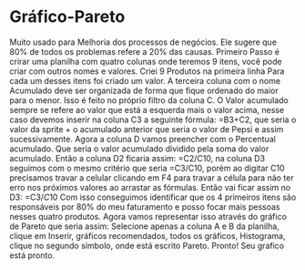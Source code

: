# Gráfico-Pareto
Muito usado para Melhoria dos processos de negócios. Ele sugere que 80% de todos os problemas refere a 20% das causas.
Primeiro Passo é crirar uma planilha com quatro colunas onde teremos 9 itens, você pode criar com outros nomes e valores.
Criei 9 Produtos na primeira linha 
Para cada um desses itens foi criado um valor.
A terceira coluna com o nome Acumulado deve ser organizada de forma que fique ordenado do maior para o menor. Isso é feito no próprio filtro da coluna C.
O Valor acumulado sempre se refere ao valor que está a esquerda mais o valor acima, nesse caso devemos inserir na coluna C3 a seguinte fórmula: =B3+C2, que seria o valor da sprite + o acumulado anterior que seria o valor de Pepsi e assim sucessivamente.
Agora a coluna D vamos preencher com o Percentual acumulado. Que seria o valor acumulado dividido pela soma do valor acumulado. Então a coluna D2 ficaria assim: =C2/C10, na coluna D3 seguimos com o mesmo critério que seria =C3/C10, porém ao digitar C10 precisamos travar a celular clicando em F4 para travar a célula para não ter erro nos próximos valores ao arrastar as fórmulas. Então vai ficar assim no D3: =C3/$C$10
Com isso conseguimos identificar que os 4 primeiros itens são responsáveis por 80% do meu faturamento e posso focar mais pessoas nesses quatro produtos.
Agora vamos representar isso através do gráfico de Pareto que seria assim:
Selecione apenas a coluna A e B da planilha, clique em Inserir, gráficos recomendados, todos os gráficos, Histograma, clique no segundo símbolo, onde está escrito Pareto.
Pronto! Seu grafico está pronto. 


